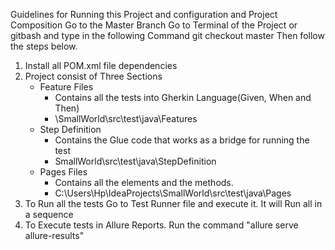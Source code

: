 Guidelines for Running this Project and configuration and 
Project Composition
Go to the Master Branch
Go to Terminal of the Project or gitbash and type in the following Command
git checkout master
Then follow the steps below.

1. Install all POM.xml file dependencies
2. Project consist of Three Sections
    - Feature Files
      - Contains all the tests into Gherkin Language(Given, When and Then)
      - \SmallWorld\src\test\java\Features
    - Step Definition
      - Contains the Glue code that works as a bridge for running the test
      - SmallWorld\src\test\java\StepDefinition
    - Pages Files
      - Contains all the elements and the methods. 
      - C:\Users\Hp\IdeaProjects\SmallWorld\src\test\java\Pages
4. To Run all the tests Go to Test Runner file and execute it. It will Run all in a sequence
5. To Execute tests in Allure Reports.
   Run the command "allure serve allure-results"
   